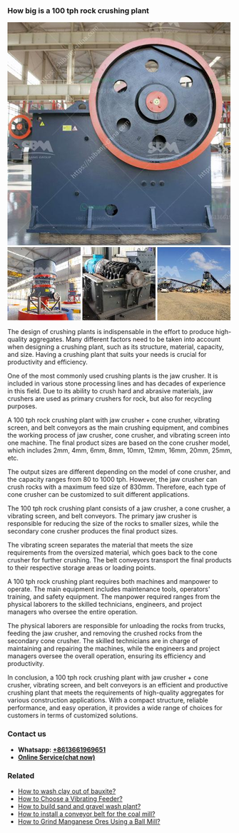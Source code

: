 <h3>How big is a 100 tph rock crushing plant</h3><img src='1701744932.jpg' alt=''><p>The design of crushing plants is indispensable in the effort to produce high-quality aggregates. Many different factors need to be taken into account when designing a crushing plant, such as its structure, material, capacity, and size. Having a crushing plant that suits your needs is crucial for productivity and efficiency.</p><p>One of the most commonly used crushing plants is the jaw crusher. It is included in various stone processing lines and has decades of experience in this field. Due to its ability to crush hard and abrasive materials, jaw crushers are used as primary crushers for rock, but also for recycling purposes.</p><p>A 100 tph rock crushing plant with jaw crusher + cone crusher, vibrating screen, and belt conveyors as the main crushing equipment, and combines the working process of jaw crusher, cone crusher, and vibrating screen into one machine. The final product sizes are based on the cone crusher model, which includes 2mm, 4mm, 6mm, 8mm, 10mm, 12mm, 16mm, 20mm, 25mm, etc.</p><p>The output sizes are different depending on the model of cone crusher, and the capacity ranges from 80 to 1000 tph. However, the jaw crusher can crush rocks with a maximum feed size of 830mm. Therefore, each type of cone crusher can be customized to suit different applications.</p><p>The 100 tph rock crushing plant consists of a jaw crusher, a cone crusher, a vibrating screen, and belt conveyors. The primary jaw crusher is responsible for reducing the size of the rocks to smaller sizes, while the secondary cone crusher produces the final product sizes.</p><p>The vibrating screen separates the material that meets the size requirements from the oversized material, which goes back to the cone crusher for further crushing. The belt conveyors transport the final products to their respective storage areas or loading points.</p><p>A 100 tph rock crushing plant requires both machines and manpower to operate. The main equipment includes maintenance tools, operators' training, and safety equipment. The manpower required ranges from the physical laborers to the skilled technicians, engineers, and project managers who oversee the entire operation.</p><p>The physical laborers are responsible for unloading the rocks from trucks, feeding the jaw crusher, and removing the crushed rocks from the secondary cone crusher. The skilled technicians are in charge of maintaining and repairing the machines, while the engineers and project managers oversee the overall operation, ensuring its efficiency and productivity.</p><p>In conclusion, a 100 tph rock crushing plant with jaw crusher + cone crusher, vibrating screen, and belt conveyors is an efficient and productive crushing plant that meets the requirements of high-quality aggregates for various construction applications. With a compact structure, reliable performance, and easy operation, it provides a wide range of choices for customers in terms of customized solutions.</p><h3>Contact us</h3><ul><li><strong>Whatsapp:&nbsp;<a href="https://wa.me/8613661969651">+8613661969651</a></strong></li><li><a href="https://swt.shibang-china.com/?git&amp;zhl&amp;How big is a 100 tph rock crushing plant"><strong>Online Service(chat now)</strong></a></li></ul><h3>Related</h3><ul><li><a href='How to wash clay out of bauxite.md'>How to wash clay out of bauxite?</a></li><li><a href='How to Choose a Vibrating Feeder.md'>How to Choose a Vibrating Feeder?</a></li><li><a href='How to build sand and gravel wash plant.md'>How to build sand and gravel wash plant?</a></li><li><a href='How to install a conveyor belt for the coal mill.md'>How to install a conveyor belt for the coal mill?</a></li><li><a href='How to Grind Manganese Ores Using a Ball Mill.md'>How to Grind Manganese Ores Using a Ball Mill?</a></li></ul>